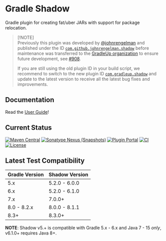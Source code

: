 # Gradle Shadow

Gradle plugin for creating fat/uber JARs with support for package relocation.

> [!NOTE]\
> Previously this plugin was developed by [@johnrengelman](https://github.com/johnrengelman) and published under the ID [`com.github.johnrengelman.shadow`](https://plugins.gradle.org/plugin/com.github.johnrengelman.shadow)
> before maintenance was transferred to the [GradleUp organization](https://github.com/GradleUp) to ensure future development, see [#908](https://github.com/GradleUp/shadow/issues/908).
>
> If you are still using the old plugin ID in your build script, we recommend to switch to the new plugin ID [`com.gradleup.shadow`](https://plugins.gradle.org/plugin/com.gradleup.shadow)
> and update to the latest version to receive all the latest bug fixes and improvements.

## Documentation

Read the [User Guide](https://gradleup.com/shadow/)!

## Current Status

[![Maven Central](https://img.shields.io/maven-central/v/com.gradleup.shadow/shadow-gradle-plugin)](https://central.sonatype.com/artifact/com.gradleup.shadow/shadow-gradle-plugin)
[![Sonatype Nexus (Snapshots)](https://img.shields.io/nexus/s/com.gradleup.shadow/shadow-gradle-plugin?&server=https://oss.sonatype.org/)](https://oss.sonatype.org/content/repositories/snapshots/com/gradleup/shadow/)
[![Plugin Portal](https://img.shields.io/gradle-plugin-portal/v/com.gradleup.shadow)](https://plugins.gradle.org/plugin/com.gradleup.shadow)
[![CI](https://github.com/GradleUp/shadow/actions/workflows/ci.yml/badge.svg?branch=main&event=push)](https://github.com/GradleUp/shadow/actions/workflows/ci.yml?query=branch:main+event:push)
[![License](https://img.shields.io/github/license/GradleUp/shadow.svg)](LICENSE)

## Latest Test Compatibility

| Gradle Version | Shadow Version |
|----------------|----------------|
| 5.x            | 5.2.0 - 6.0.0  |
| 6.x            | 5.2.0 - 6.1.0  |
| 7.x            | 7.0.0+         |
| 8.0 - 8.2.x    | 8.0.0 - 8.1.1  |
| 8.3+           | 8.3.0+         |

**NOTE**: Shadow v5.+ is compatible with Gradle 5.x - 6.x and Java 7 - 15 _only_, v6.1.0+ requires Java 8+.
